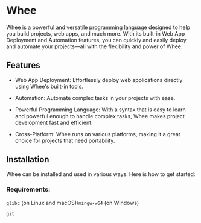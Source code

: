 # Whee
Whee is a powerful and versatile programming language designed to help you build projects, web apps, and much more. With its built-in Web App Deployment and Automation features, you can quickly and easily deploy and automate your projects—all with the flexibility and power of Whee.
## Features
- Web App Deployment: Effortlessly deploy web applications directly using Whee's built-in tools.

- Automation: Automate complex tasks in your projects with ease.

- Powerful Programming Language: With a syntax that is easy to learn and powerful enough to handle complex tasks, Whee makes project development fast and efficient.

- Cross-Platform: Whee runs on various platforms, making it a great choice for projects that need portability.
## Installation

Whee can be installed and used in various ways. Here is how to get started:

### Requirements:

```glibc``` (on Linux and macOS)/```mingw-w64``` (on Windows)
    
```git```
